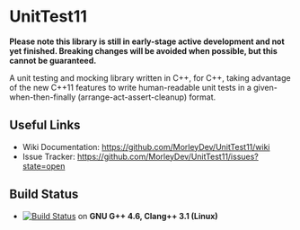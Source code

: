 UnitTest11
==========

**Please note this library is still in early-stage active development and not yet finished. Breaking changes will be avoided when possible, but this cannot be guaranteed.**

A unit testing and mocking library written in C++, for C++, taking advantage of the new C++11 features to write human-readable unit tests in a given-when-then-finally (arrange-act-assert-cleanup) format.

Useful Links
------------

* Wiki Documentation: https://github.com/MorleyDev/UnitTest11/wiki
* Issue Tracker: https://github.com/MorleyDev/UnitTest11/issues?state=open

Build Status
------------

* [![Build Status](https://api.travis-ci.org/MorleyDev/UnitTest11.png)](https://api.travis-ci.org/MorleyDev/UnitTest11) on **GNU G++ 4.6, Clang++ 3.1 (Linux)** 
